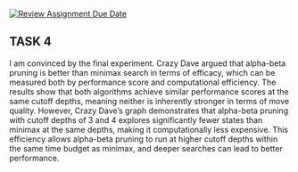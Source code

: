 [![Review Assignment Due Date](https://classroom.github.com/assets/deadline-readme-button-22041afd0340ce965d47ae6ef1cefeee28c7c493a6346c4f15d667ab976d596c.svg)](https://classroom.github.com/a/UlGPC6HR)

TASK 4
------
I am convinced by the final experiment. Crazy Dave argued that alpha-beta pruning is better than minimax search in terms of efficacy, which can be measured both by performance score and computational efficiency. The results show that both algorithms achieve similar performance scores at the same cutoff depths, meaning neither is inherently stronger in terms of move quality. However, Crazy Dave’s graph demonstrates that alpha-beta pruning with cutoff depths of 3 and 4 explores significantly fewer states than minimax at the same depths, making it computationally less expensive. This efficiency allows alpha-beta pruning to run at higher cutoff depths within the same time budget as minimax, and deeper searches can lead to better performance.